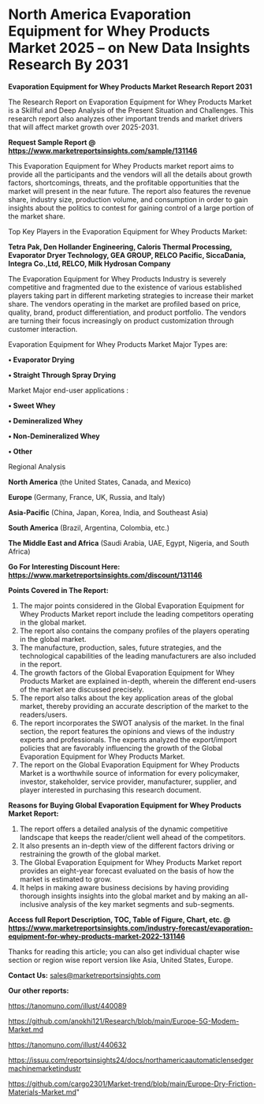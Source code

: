 # North America Evaporation Equipment for Whey Products Market 2025 – on New Data Insights Research By 2031

<strong>Evaporation Equipment for Whey Products Market Research Report 2031</strong>

The Research Report on Evaporation Equipment for Whey Products Market is a Skillful and Deep Analysis of the Present Situation and Challenges. This research report also analyzes other important trends and market drivers that will affect market growth over 2025-2031.

<strong>Request Sample Report @ <a href=https://www.marketreportsinsights.com/sample/131146>https://www.marketreportsinsights.com/sample/131146</a></strong>

This Evaporation Equipment for Whey Products market report aims to provide all the participants and the vendors will all the details about growth factors, shortcomings, threats, and the profitable opportunities that the market will present in the near future. The report also features the revenue share, industry size, production volume, and consumption in order to gain insights about the politics to contest for gaining control of a large portion of the market share.

Top Key Players in the Evaporation Equipment for Whey Products Market:

<strong>Tetra Pak, Den Hollander Engineering, Caloris Thermal Processing, Evaporator Dryer Technology, GEA GROUP, RELCO Pacific, SiccaDania, Integra Co.,Ltd, RELCO, Milk Hydrosan Company</strong>

The Evaporation Equipment for Whey Products Industry is severely competitive and fragmented due to the existence of various established players taking part in different marketing strategies to increase their market share. The vendors operating in the market are profiled based on price, quality, brand, product differentiation, and product portfolio. The vendors are turning their focus increasingly on product customization through customer interaction.

Evaporation Equipment for Whey Products Market Major Types are:

<strong>• Evaporator Drying

• Straight Through Spray Drying</strong>

Market Major end-user applications :

<strong>• Sweet Whey

• Demineralized Whey

• Non-Demineralized Whey

• Other</strong>

Regional Analysis

</u><strong><b>North America</b></strong> (the United States, Canada, and Mexico)

<strong><b>Europe </b></strong>(Germany, France, UK, Russia, and Italy)

<strong><b>Asia-Pacific</b></strong> (China, Japan, Korea, India, and Southeast Asia)

<strong><b>South America</b></strong> (Brazil, Argentina, Colombia, etc.)

<strong><b>The Middle East and Africa</b></strong> (Saudi Arabia, UAE, Egypt, Nigeria, and South Africa)

<strong>Go For Interesting Discount Here: <a href=https://www.marketreportsinsights.com/discount/131146>https://www.marketreportsinsights.com/discount/131146</a></strong>

<strong>Points Covered in The Report:</strong>
<ol>
  <li>The major points considered in the Global Evaporation Equipment for Whey Products Market report include the leading competitors operating in the global market.</li>
  <li>The report also contains the company profiles of the players operating in the global market.</li>
  <li>The manufacture, production, sales, future strategies, and the technological capabilities of the leading manufacturers are also included in the report.</li>
  <li>The growth factors of the Global Evaporation Equipment for Whey Products Market are explained in-depth, wherein the different end-users of the market are discussed precisely.</li>
  <li>The report also talks about the key application areas of the global market, thereby providing an accurate description of the market to the readers/users.</li>
  <li>The report incorporates the SWOT analysis of the market. In the final section, the report features the opinions and views of the industry experts and professionals. The experts analyzed the export/import policies that are favorably influencing the growth of the Global Evaporation Equipment for Whey Products Market.</li>
  <li>The report on the Global Evaporation Equipment for Whey Products Market is a worthwhile source of information for every policymaker, investor, stakeholder, service provider, manufacturer, supplier, and player interested in purchasing this research document.</li>
</ol>
<strong>Reasons for Buying Global Evaporation Equipment for Whey Products Market Report:</strong>

<ol>
  <li>The report offers a detailed analysis of the dynamic competitive landscape that keeps the reader/client well ahead of the competitors.</li>
  <li>It also presents an in-depth view of the different factors driving or restraining the growth of the global market.</li>
  <li>The Global Evaporation Equipment for Whey Products Market report provides an eight-year forecast evaluated on the basis of how the market is estimated to grow.</li>
  <li>It helps in making aware business decisions by having providing thorough insights insights into the global market and by making an all-inclusive analysis of the key market segments and sub-segments.</li>
</ol>
<strong>Access full Report Description, TOC, Table of Figure, Chart, etc. @ <a href=https://www.marketreportsinsights.com/industry-forecast/evaporation-equipment-for-whey-products-market-2022-131146>https://www.marketreportsinsights.com/industry-forecast/evaporation-equipment-for-whey-products-market-2022-131146</a></strong>


Thanks for reading this article; you can also get individual chapter wise section or region wise report version like Asia, United States, Europe.

<strong>Contact Us:</strong>
sales@marketreportsinsights.com

<strong>Our other reports:</strong>

<a href=https://tanomuno.com/illust/440089>https://tanomuno.com/illust/440089</a>

<a href=https://github.com/anokhi121/Research/blob/main/Europe-5G-Modem-Market.md>https://github.com/anokhi121/Research/blob/main/Europe-5G-Modem-Market.md</a>

<a href=https://tanomuno.com/illust/440632>https://tanomuno.com/illust/440632</a>

<a href=https://issuu.com/reportsinsights24/docs/northamericaautomaticlensedgermachinemarketindustr>https://issuu.com/reportsinsights24/docs/northamericaautomaticlensedgermachinemarketindustr</a>

<a href=https://github.com/cargo2301/Market-trend/blob/main/Europe-Dry-Friction-Materials-Market.md>https://github.com/cargo2301/Market-trend/blob/main/Europe-Dry-Friction-Materials-Market.md</a>"
